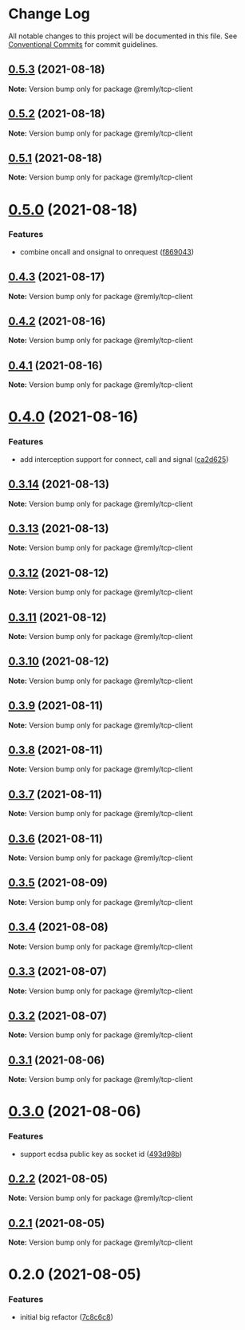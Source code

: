 # Change Log

All notable changes to this project will be documented in this file.
See [Conventional Commits](https://conventionalcommits.org) for commit guidelines.

## [0.5.3](https://gitr.net/mindary/remly/compare/@remly/tcp-client@0.5.2...@remly/tcp-client@0.5.3) (2021-08-18)

**Note:** Version bump only for package @remly/tcp-client





## [0.5.2](https://gitr.net/mindary/remly/compare/@remly/tcp-client@0.5.1...@remly/tcp-client@0.5.2) (2021-08-18)

**Note:** Version bump only for package @remly/tcp-client





## [0.5.1](https://gitr.net/mindary/remly/compare/@remly/tcp-client@0.5.0...@remly/tcp-client@0.5.1) (2021-08-18)

**Note:** Version bump only for package @remly/tcp-client





# [0.5.0](https://gitr.net/mindary/remly/compare/@remly/tcp-client@0.4.3...@remly/tcp-client@0.5.0) (2021-08-18)


### Features

* combine oncall and onsignal to onrequest ([f869043](https://gitr.net/mindary/remly/commits/f869043438070e3188c06dfdea94b093ed984685))





## [0.4.3](https://gitr.net/mindary/remly/compare/@remly/tcp-client@0.4.2...@remly/tcp-client@0.4.3) (2021-08-17)

**Note:** Version bump only for package @remly/tcp-client





## [0.4.2](https://gitr.net/mindary/remly/compare/@remly/tcp-client@0.4.1...@remly/tcp-client@0.4.2) (2021-08-16)

**Note:** Version bump only for package @remly/tcp-client





## [0.4.1](https://gitr.net/mindary/remly/compare/@remly/tcp-client@0.4.0...@remly/tcp-client@0.4.1) (2021-08-16)

**Note:** Version bump only for package @remly/tcp-client





# [0.4.0](https://gitr.net/mindary/remly/compare/@remly/tcp-client@0.3.14...@remly/tcp-client@0.4.0) (2021-08-16)


### Features

* add interception support for connect, call and signal ([ca2d625](https://gitr.net/mindary/remly/commits/ca2d625c216f18420c7d5c73ed26296ca9297974))





## [0.3.14](https://gitr.net/mindary/remly/compare/@remly/tcp-client@0.3.13...@remly/tcp-client@0.3.14) (2021-08-13)

**Note:** Version bump only for package @remly/tcp-client





## [0.3.13](https://gitr.net/mindary/remly/compare/@remly/tcp-client@0.3.12...@remly/tcp-client@0.3.13) (2021-08-13)

**Note:** Version bump only for package @remly/tcp-client





## [0.3.12](https://gitr.net/mindary/remly/compare/@remly/tcp-client@0.3.11...@remly/tcp-client@0.3.12) (2021-08-12)

**Note:** Version bump only for package @remly/tcp-client





## [0.3.11](https://gitr.net/mindary/remly/compare/@remly/tcp-client@0.3.10...@remly/tcp-client@0.3.11) (2021-08-12)

**Note:** Version bump only for package @remly/tcp-client





## [0.3.10](https://gitr.net/mindary/remly/compare/@remly/tcp-client@0.3.9...@remly/tcp-client@0.3.10) (2021-08-12)

**Note:** Version bump only for package @remly/tcp-client





## [0.3.9](https://gitr.net/mindary/remly/compare/@remly/tcp-client@0.3.8...@remly/tcp-client@0.3.9) (2021-08-11)

**Note:** Version bump only for package @remly/tcp-client





## [0.3.8](https://gitr.net/mindary/remly/compare/@remly/tcp-client@0.3.7...@remly/tcp-client@0.3.8) (2021-08-11)

**Note:** Version bump only for package @remly/tcp-client





## [0.3.7](https://gitr.net/mindary/remly/compare/@remly/tcp-client@0.3.6...@remly/tcp-client@0.3.7) (2021-08-11)

**Note:** Version bump only for package @remly/tcp-client





## [0.3.6](https://gitr.net/mindary/remly/compare/@remly/tcp-client@0.3.5...@remly/tcp-client@0.3.6) (2021-08-11)

**Note:** Version bump only for package @remly/tcp-client





## [0.3.5](https://gitr.net/mindary/remly/compare/@remly/tcp-client@0.3.4...@remly/tcp-client@0.3.5) (2021-08-09)

**Note:** Version bump only for package @remly/tcp-client





## [0.3.4](https://gitr.net/mindary/remly/compare/@remly/tcp-client@0.3.3...@remly/tcp-client@0.3.4) (2021-08-08)

**Note:** Version bump only for package @remly/tcp-client





## [0.3.3](https://gitr.net/mindary/remly/compare/@remly/tcp-client@0.3.2...@remly/tcp-client@0.3.3) (2021-08-07)

**Note:** Version bump only for package @remly/tcp-client





## [0.3.2](https://gitr.net/mindary/remly/compare/@remly/tcp-client@0.3.1...@remly/tcp-client@0.3.2) (2021-08-07)

**Note:** Version bump only for package @remly/tcp-client





## [0.3.1](https://gitr.net/mindary/remly/compare/@remly/tcp-client@0.3.0...@remly/tcp-client@0.3.1) (2021-08-06)

**Note:** Version bump only for package @remly/tcp-client





# [0.3.0](https://gitr.net/mindary/remly/compare/@remly/tcp-client@0.2.2...@remly/tcp-client@0.3.0) (2021-08-06)


### Features

* support ecdsa public key as socket id ([493d98b](https://gitr.net/mindary/remly/commits/493d98b2f924ae1c5dbf25ef5603082c3f35f928))





## [0.2.2](https://gitr.net/mindary/remly/compare/@remly/tcp-client@0.2.1...@remly/tcp-client@0.2.2) (2021-08-05)

**Note:** Version bump only for package @remly/tcp-client





## [0.2.1](https://gitr.net/mindary/remly/compare/@remly/tcp-client@0.2.0...@remly/tcp-client@0.2.1) (2021-08-05)

**Note:** Version bump only for package @remly/tcp-client





# 0.2.0 (2021-08-05)


### Features

* initial big refactor ([7c8c6c8](https://gitr.net/mindary/remly/commits/7c8c6c813f12b4d686b4f59feab4c4abc01e30e6))
